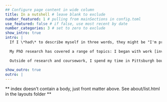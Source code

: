 ```yaml
---
## Configure page content in wide column
title: In a nutshell # leave blank to exclude
number_featured: 1 # pulling from mainSections in config.toml
use_featured: false # if false, use most recent by date
number_categories: 3 # set to zero to exclude
show_intro: true
intro: | 
  If I \*had\* to describe myself in three words, they might be "I'm probably hungry". If I had to describe myself in more, I'd say: I'm a rising fourth(!!) year PhD candidate in the engineering and public policy (EPP) department at Carnegie Mellon University. Though my time here has been filled with moments of intense self-scrutiny and uncertainty, it has also included some really beautiful moments during my classes and research. I really like what I'm doing here.
  
  My PhD research has covered a range of topics: I began with work [investigating the presence of inequities in ridehailing services](https://www.pnas.org/doi/abs/10.1073/pnas.2408936121), but my last couple of projects have focused on understanding how to manage electric vehicle batteries once they can no longer be used in a vehicle. (Current harmonizing title of my thesis will be something about investigating the major trends of transportation). Generally, I'm interested in researching issues at the intersection of society and technology, especially as it relates to capturing and communicating the uncertainties and nuances associated with these problems--fortunately, this is what the EPP department is all about. I get to hear about these kinds of problems and the wonderful people solving them during presentations to the [Vehicle Electrification Group (VEG)](https://www.cmu.edu/cit/veg/index.html), the research group run by my advisor, Dr. Jeremy Michalek, which I am a part of.
  
  Outside of research and coursework, I spend my time in Pittsburgh bouldering, listening to podcasts, and spending time with my partner and lovely fellow students (mostly also while bouldering, but occasionally at other social events :grinning:). If you are interested in learning more about my professional and academic experiences OR the failures I've experienced along the way, please see my [resumés](/resumes/).
  
show_outro: true
outro: |
---
```


** index doesn't contain a body, just front matter above.
See about/list.html in the layouts folder **